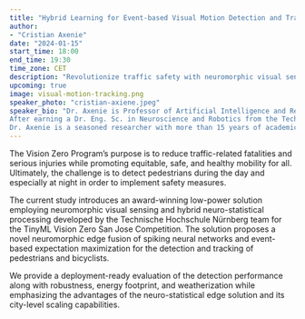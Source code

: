 ```yaml
---
title: "Hybrid Learning for Event-based Visual Motion Detection and Tracking of Pedestrians"
author:
- "Cristian Axenie"
date: "2024-01-15"
start_time: 18:00
end_time: 19:30
time_zone: CET
description: "Revolutionize traffic safety with neuromorphic visual sensing. Explore award-winning solutions for pedestrian detection and tracking, emphasizing sustainability and city-level deployment. Join Dr. Cristian Axenie in this groundbreaking AI exploration"
upcoming: true
image: visual-motion-tracking.png
speaker_photo: "cristian-axiene.jpeg"
speaker_bio: "Dr. Axenie is Professor of Artificial Intelligence and Research Group Leader in Cognitive Neurocomputing at the Technische Hochschule Nürnberg Georg Simon Ohm in Germany. <br><br>
After earning a Dr. Eng. Sc. in Neuroscience and Robotics from the Technical University of Munich in 2016, Dr. Axenie joined the Huawei Research Center in Munich. Between 2017 and 2023 Dr. Axenie was Staff Research Engineer with Huawei Research Center. At the same time, Dr. Axenie was the Principal Investigator and Head of the Audi Konfuzius-Institut Ingolstadt Laboratory at the Technische Hochschule Ingolstadt. <br><br>
Dr. Axenie is a seasoned researcher with more than 15 years of academic research and more than 10 years of industrial research experience. His research was disseminated in more than 50 peer-reviewed publications and more than 10 patents. Currently Dr. Axenie focuses on sustainable and efficient deployment of intelligent algorithms for sensor fusion and closed-loop control."
---
```


The Vision Zero Program’s purpose is to reduce traffic-related fatalities and serious injuries while promoting equitable, safe, and healthy mobility for all. Ultimately, the challenge is to detect pedestrians during the day and especially at night in order to implement safety measures.

The current study introduces an award-winning low-power solution employing neuromorphic visual sensing and hybrid neuro-statistical processing developed by the Technische Hochschule Nürnberg team for the TinyML Vision Zero San Jose Competition. The solution proposes a novel neuromorphic edge fusion of spiking neural networks and event-based expectation maximization for the detection and tracking of pedestrians and bicyclists. 

We provide a deployment-ready evaluation of the detection performance along with robustness, energy footprint, and weatherization while emphasizing the advantages of the neuro-statistical edge solution and its city-level scaling capabilities.
